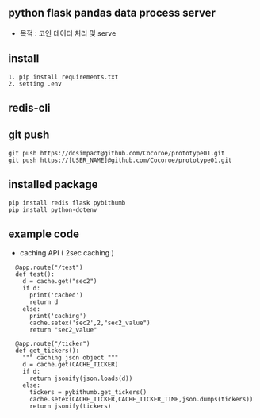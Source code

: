 ## python flask pandas data process server

- 목적 : 코인 데이터 처리 및 serve

## install

```
1. pip install requirements.txt
2. setting .env
```

## redis-cli

## git push

```
git push https://dosimpact@github.com/Cocoroe/prototype01.git
git push https://[USER_NAME]@github.com/Cocoroe/prototype01.git
```

## installed package

```
pip install redis flask pybithumb
pip install python-dotenv
```

## example code

- caching API ( 2sec caching )

```
  @app.route("/test")
  def test():
    d = cache.get("sec2")
    if d:
      print('cached')
      return d
    else:
      print('caching')
      cache.setex('sec2',2,"sec2_value")
      return "sec2_value"
```

```
  @app.route("/ticker")
  def get_tickers():
    """ caching json object """
    d = cache.get(CACHE_TICKER)
    if d:
      return jsonify(json.loads(d))
    else:
      tickers = pybithumb.get_tickers()
      cache.setex(CACHE_TICKER,CACHE_TICKER_TIME,json.dumps(tickers))
      return jsonify(tickers)
```
